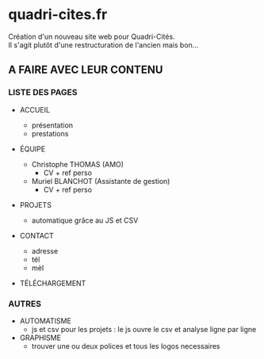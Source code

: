 # quadri-cites.fr
Création d'un nouveau site web pour Quadri-Cités.  
Il s'agit plutôt d'une restructuration de l'ancien mais bon...


## A FAIRE AVEC LEUR CONTENU

### LISTE DES PAGES
- ACCUEIL
  - présentation
  - prestations
- ÉQUIPE
  - Christophe THOMAS  (AMO)
      - CV + ref perso
  - Muriel BLANCHOT  (Assistante de gestion)
    - CV + ref perso
- PROJETS
  - automatique grâce au JS et CSV
- CONTACT
  - adresse
  - tél
  - mèl

- TÉLÉCHARGEMENT

### AUTRES

- AUTOMATISME
  - js et csv pour les projets : le js ouvre le csv et analyse ligne par ligne
- GRAPHISME
  - trouver une ou deux polices et tous les logos necessaires